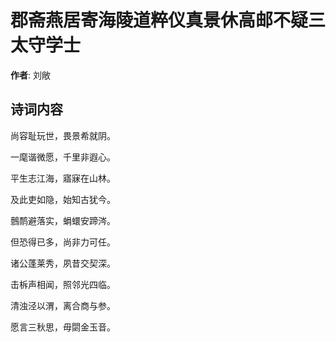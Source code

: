 # 郡斋燕居寄海陵道粹仪真景休高邮不疑三太守学士

**作者**: 刘敞

## 诗词内容

尚容耻玩世，畏景希就阴。

一麾谐微愿，千里非遐心。

平生志江海，寤寐在山林。

及此吏如隐，始知古犹今。

鷾鸸避落实，蜎蠉安蹄涔。

但恐得已多，尚非力可任。

诸公蓬莱秀，夙昔交契深。

击柝声相闻，照邻光四临。

清浊泾以渭，离合商与参。

愿言三秋思，毋閟金玉音。

